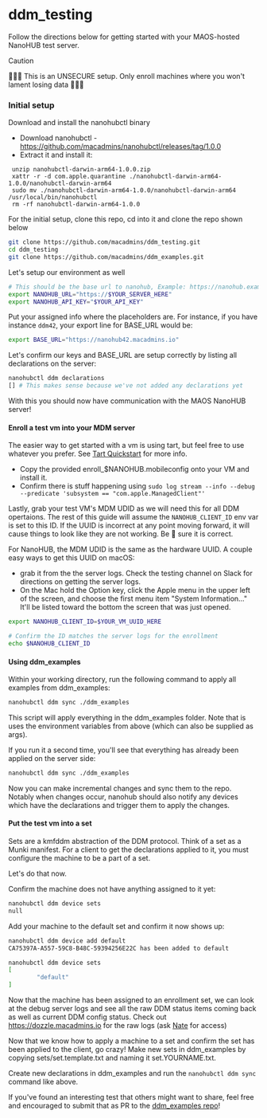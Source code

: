 # ddm_testing

Follow the directions below for getting started with your MAOS-hosted NanoHUB test server.

> [!CAUTION]
> 🚨🚨🚨 This is an UNSECURE setup. Only enroll machines where you won't lament losing data 🚨🚨🚨

### Initial setup

Download and install the nanohubctl binary

 * Download nanohubctl - https://github.com/macadmins/nanohubctl/releases/tag/1.0.0
 * Extract it and install it:
 ```
  unzip nanohubctl-darwin-arm64-1.0.0.zip
  xattr -r -d com.apple.quarantine ./nanohubctl-darwin-arm64-1.0.0/nanohubctl-darwin-arm64
  sudo mv ./nanohubctl-darwin-arm64-1.0.0/nanohubctl-darwin-arm64 /usr/local/bin/nanohubctl
  rm -rf nanohubctl-darwin-arm64-1.0.0
 ```

For the initial setup, clone this repo, cd into it and clone the repo shown below

```bash
git clone https://github.com/macadmins/ddm_testing.git
cd ddm_testing
git clone https://github.com/macadmins/ddm_examples.git
```
Let's setup our environment as well

```bash
# This should be the base url to nanohub, Example: https://nanohub.example.com/
export NANOHUB_URL="https://$YOUR_SERVER_HERE"
export NANOHUB_API_KEY="$YOUR_API_KEY"
```

Put your assigned info where the placeholders are. For instance, if you have instance `ddm42`, your export line for BASE_URL would be:

```bash
export BASE_URL="https://nanohub42.macadmins.io"
```

Let's confirm our keys and BASE_URL are setup correctly by listing all declarations on the server:

```bash
nanohubctl ddm declarations
[] # This makes sense because we've not added any declarations yet
```

With this you should now have communication with the MAOS NanoHUB server!

#### Enroll a test vm into your MDM server

The easier way to get started with a vm is using tart, but feel free to use whatever you prefer. See [Tart Quickstart](tart_quickstart.md) for more info.

- Copy the provided enroll_$NANOHUB.mobileconfig onto your VM and install it.
- Confirm there is stuff happening using `sudo log stream --info --debug --predicate 'subsystem == "com.apple.ManagedClient"'`

Lastly, grab your test VM's MDM UDID as we will need this for all DDM opertaions. The rest of this guide will assume the `NANOHUB_CLIENT_ID` env var is set to this ID. If the UUID is incorrect at any point moving forward, it will cause things to look like they are not working. Be 💯 sure it is correct.

For NanoHUB, the MDM UDID is the same as the hardware UUID. A couple easy ways to get this UUID on macOS:

- grab it from the the server logs. Check the testing channel on Slack for directions on getting the server logs.
- On the Mac hold the Option key, click the Apple menu in the upper left of the screen, and choose the first menu item "System Information..." It'll be listed toward the bottom the screen that was just opened.

```bash
export NANOHUB_CLIENT_ID=$YOUR_VM_UUID_HERE

# Confirm the ID matches the server logs for the enrollment
echo $NANOHUB_CLIENT_ID
```

#### Using ddm_examples
Within your working directory, run the following command to apply all examples from ddm_examples:

```bash
nanohubctl ddm sync ./ddm_examples
```

This script will apply everything in the ddm_examples folder. Note that is uses the environment variables from above (which can also be supplied as args).

If you run it a second time, you'll see that everything has already been applied on the server side:

```bash
nanohubctl ddm sync ./ddm_examples
```

Now you can make incremental changes and sync them to the repo. Notably when changes occur, nanohub should also notify any devices which have the declarations and trigger them to apply the changes.

#### Put the test vm into a set

Sets are a kmfddm abstraction of the DDM protocol. Think of a set as a Munki manifest. For a client to get the declarations applied to it, you must configure the machine to be a part of a set.

Let's do that now.

Confirm the machine does not have anything assigned to it yet:

```bash
nanohubctl ddm device sets
null
```
Add your machine to the default set and confirm it now shows up:
```bash
nanohubctl ddm device add default
CA75397A-A557-59C8-B48C-59394256E22C has been added to default

nanohubctl ddm device sets
[
        "default"
]
```
Now that the machine has been assigned to an enrollment set, we can look at the debug server logs and see all the raw DDM status items coming back as well as current DDM config status. Check out https://dozzle.macadmins.io for the raw logs (ask [Nate](https://github.com/natewalck) for access)

Now that we know how to apply a machine to a set and confirm the set has been applied to the client, go crazy! Make new sets in ddm_examples by copying sets/set.template.txt and naming it set.YOURNAME.txt.

Create new declarations in ddm_examples and run the `nanohubctl ddm sync` command like above.

If you've found an interesting test that others might want to share, feel free and encouraged to submit that as PR to the [ddm_examples repo](https://github.com/macadmins/ddm_examples)!
